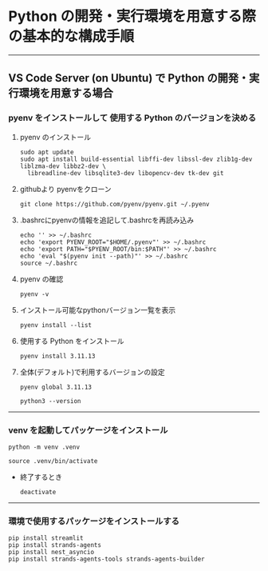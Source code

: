 # Python の開発・実行環境を用意する際の基本的な構成手順

---
## VS Code Server (on Ubuntu) で Python の開発・実行環境を用意する場合

### pyenv をインストールして 使用する Python のバージョンを決める

1. pyenv のインストール

    ```
    sudo apt update
    sudo apt install build-essential libffi-dev libssl-dev zlib1g-dev liblzma-dev libbz2-dev \
      libreadline-dev libsqlite3-dev libopencv-dev tk-dev git
    
    ```

1. githubより pyenvをクローン
    ```
    git clone https://github.com/pyenv/pyenv.git ~/.pyenv
    ```

1. .bashrcにpyenvの情報を追記して.bashrcを再読み込み

    ```
    echo '' >> ~/.bashrc
    echo 'export PYENV_ROOT="$HOME/.pyenv"' >> ~/.bashrc
    echo 'export PATH="$PYENV_ROOT/bin:$PATH"' >> ~/.bashrc
    echo 'eval "$(pyenv init --path)"' >> ~/.bashrc
    source ~/.bashrc
    ```

1. pyenv の確認

    ```
    pyenv -v 
    ```

1. インストール可能なpythonバージョン一覧を表示

    ```
    pyenv install --list
    ```


1. 使用する Python をインストール

    ```
    pyenv install 3.11.13
    ```


1. 全体(デフォルト)で利用するバージョンの設定

    ```
    pyenv global 3.11.13
    ```

    ```
    python3 --version
    ```

---

### venv を起動してパッケージをインストール

```
python -m venv .venv
```

```
source .venv/bin/activate
```

* 終了するとき

    ```
    deactivate
    ```

---

### 環境で使用するパッケージをインストールする

```
pip install streamlit
pip install strands-agents
pip install nest_asyncio
pip install strands-agents-tools strands-agents-builder
```




